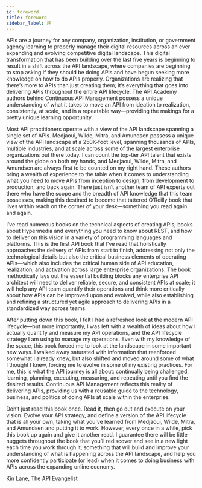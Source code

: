```yaml
---
id: foreword
title: foreword
sidebar_label: 序
---
```


APIs are a journey for any company, organization, institution, or government agency learning to properly manage their digital resources across an ever expanding and evolving competitive digital landscape. This digital transformation that has been building over the last five years is beginning to result in a shift across the API landscape, where companies are beginning to stop asking if they should be doing APIs and have begun seeking more knowledge on how to do APIs properly. Organizations are realizing that there’s more to APIs than just creating them; it’s everything that goes into delivering APIs throughout the entire API lifecycle. The API Academy authors behind Continuous API Management possess a unique understanding of what it takes to move an API from ideation to realization, consistently, at scale, and in a repeatable way—providing the makings for a pretty unique learning opportunity.

Most API practitioners operate with a view of the API landscape spanning a single set of APIs. Medjaoui, Wilde, Mitra, and Amundsen possess a unique view of the API landscape at a 250K-foot level, spanning thousands of APIs, multiple industries, and at scale across some of the largest enterprise organizations out there today. I can count the top-tier API talent that exists around the globe on both my hands, and Medjaoui, Wilde, Mitra, and Amundsen are always first to be counted on my right hand. These authors bring a wealth of experience to the table when it comes to understanding what you need to move APIs from inception to design, from development to production, and back again. There just isn’t another team of API experts out there who have the scope and the breadth of API knowledge that this team possesses, making this destined to become that tattered O’Reilly book that lives within reach on the corner of your desk—something you read again and again.

I’ve read numerous books on the technical aspects of creating APIs; books about Hypermedia and everything you need to know about REST, and how to deliver on this vision in a variety of programming languages and platforms. This is the first API book that I’ve read that holistically approaches the delivery of APIs from start to finish, addressing not only the technological details but also the critical business elements of operating APIs—which also includes the critical human side of API education, realization, and activation across large enterprise organizations. The book methodically lays out the essential building blocks any enterprise API architect will need to deliver reliable, secure, and consistent APIs at scale; it will help any API team quantify their operations and think more critically about how APIs can be improved upon and evolved, while also establishing and refining a structured yet agile approach to delivering APIs in a standardized way across teams.

After putting down this book, I felt I had a refreshed look at the modern API lifecycle—but more importantly, I was left with a wealth of ideas about how I actually quantify and measure my API operations, and the API lifecycle strategy I am using to manage my operations. Even with my knowledge of the space, this book forced me to look at the landscape in some important new ways. I walked away saturated with information that reenforced somewhat I already knew, but also shifted and moved around some of what I thought I knew, forcing me to evolve in some of my existing practices. For me, this is what the API journey is all about: continually being challenged, learning, planning, executing, measuring, and repeating until you find the desired results. Continuous API Management reflects this reality of delivering APIs, providing us with a reusable guide to the technology, business, and politics of doing APIs at scale within the enterprise.

Don’t just read this book once. Read it, then go out and execute on your vision. Evolve your API strategy, and define a version of the API lifecycle that is all your own, taking what you’ve learned from Medjaoui, Wilde, Mitra, and Amundsen and putting it to work. However, every once in a while, pick this book up again and give it another read. I guarantee there will be little nuggets throughout the book that you’ll rediscover and see in a new light each time you work through it; something that will build and improve your understanding of what is happening across the API landscape, and help you more confidently participate (or lead) when it comes to doing business with APIs across the expanding online economy.

Kin Lane, The API Evangelist